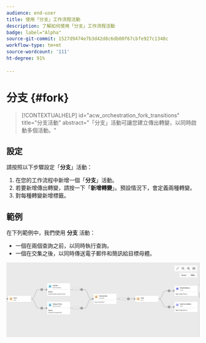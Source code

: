 ```yaml
---
audience: end-user
title: 使用「分支」工作流程活動
description: 了解如何使用「分支」工作流程活動
badge: label="Alpha"
source-git-commit: 1527d9474e7b3d42d8c6db00f67cbfe927c1348c
workflow-type: tm+mt
source-wordcount: '111'
ht-degree: 91%

---
```



# 分支 {#fork}

>[!CONTEXTUALHELP]
>id="acw_orchestration_fork_transitions"
>title="分支活動"
>abstract="「分支」活動可讓您建立傳出轉變，以同時啟動多個活動。"

## 設定

請按照以下步驟設定「**分支**」活動：

1. 在您的工作流程中新增一個「**分支**」活動。
1. 若要新增傳出轉變，請按一下「**新增轉變**」。預設情況下，會定義兩種轉變。
1. 對每種轉變新增標籤。

## 範例

在下列範例中，我們使用 **分支** 活動：

* 一個在兩個查詢之前，以同時執行查詢。
* 一個在交集之後，以同時傳送電子郵件和簡訊給目標母體。

![](../assets/workflow-fork-example.png)

